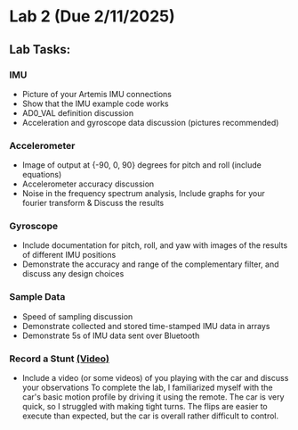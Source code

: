 # Lab 2 (Due 2/11/2025)

## Lab Tasks:
### IMU
* Picture of your Artemis IMU connections
* Show that the IMU example code works
* AD0_VAL definition discussion
* Acceleration and gyroscope data discussion (pictures recommended)

### Accelerometer
* Image of output at {-90, 0, 90} degrees for pitch and roll (include equations)
* Accelerometer accuracy discussion
* Noise in the frequency spectrum analysis, Include graphs for your fourier transform & Discuss the results

### Gyroscope
* Include documentation for pitch, roll, and yaw with images of the results of different IMU positions
* Demonstrate the accuracy and range of the complementary filter, and discuss any design choices

### Sample Data
* Speed of sampling discussion
* Demonstrate collected and stored time-stamped IMU data in arrays
* Demonstrate 5s of IMU data sent over Bluetooth

### Record a Stunt [(Video)](https://drive.google.com/file/d/1VsbVhABb523XYVr3xpztkki_FMSCRxw9/view?usp=sharing)
* Include a video (or some videos) of you playing with the car and discuss your observations
To complete the lab, I familiarized myself with the car's basic motion profile by driving it using the remote. The car is very quick, so I struggled with making tight turns. The flips are easier to execute than expected, but the car is overall rather difficult to control. 
